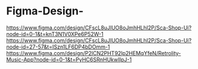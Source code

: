 # Figma-Design-
https://www.figma.com/design/CFscL8uJlUO8oJmhHLhI2P/Sca-Shop-Ui?node-id=0-1&t=knT3N1V0XPe6P52W-1
https://www.figma.com/design/CFscL8uJlUO8oJmhHLhI2P/Sca-Shop-Ui?node-id=27-57&t=ISzn1LF6DP4bDOmm-1
https://www.figma.com/design/P2lCN2PHT92lp2HEMqYfeN/Retrolity-Music-App?node-id=0-1&t=PyHC6SRnHUkwIIpJ-1

